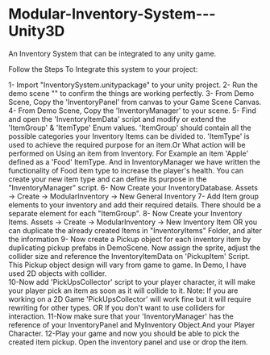 # Modular-Inventory-System---Unity3D
An Inventory System that can be integrated to any unity game.


Follow the Steps To Integrate this system to your project:

1- Import "InventorySystem.unitypackage" to your unity project.
2- Run the demo scene "" to confirm the things are working perfectly.
3- From Demo Scene, Copy the 'InventoryPanel' from canvas to your Game Scene Canvas.
4- From Demo Scene, Copy the 'InventoryManager' to your scene.
5- Find and open the 'InventoryItemData' script and modify or extend the 'ItemGroup' & 'ItemType' Enum values.
   'ItemGroup' should contain all the possible categories your Inventory Items can be divided to.
   'ItemType' is used to achieve the required purpose for an item.Or What action will be performed on Using an item from Inventory.
    For Example an item 'Apple' defined as a 'Food' ItemType. And in InventoryManager we have written the functionality of Food item type 
    to increase the player's health. You can create your new item type and can define its purpose in the "InventoryManager" script.
6- Now Create your InventoryDatabase. Assets -> Create -> ModularInventory -> New General Inventory
7- Add Item group elements to your inventory and add their required details. There should be a separate element for each "ItemGroup".
8- Now Create your Inventory Items. Assets -> Create -> ModularInventory -> New Inventory Item
    OR you can duplicate the already created Items in "InventoryItems" Folder, and alter the information
9- Now create a Pickup object for each inventory item by duplicating pickup prefabs in DemoScene. 
   Now assign the sprite, adjust the collider size and reference the InventoryItemData on 'PickupItem' Script.
   This Pickup object design will vary from game to game. In Demo, I have used 2D objects with collider.  
10-Now add 'PickUpsCollector' script to your player character, it will make your player pick an item as soon as it will collide to it.
   Note: If you are working on a 2D Game 'PickUpsCollector' will work fine but it will require rewriting for other types. 
         OR If you don't want to use colliders for interaction.
11-Now make sure that your 'InventoryManager' has the reference of your InventoryPanel and MyInventory Object.And your Player Character.
12-Play your game and now you should be able to pick the created item pickup. Open the inventory panel and use or drop the item. 
  
